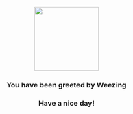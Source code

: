 <p align="center">
    <img src="https://raw.githubusercontent.com/PokeAPI/sprites/master/sprites/pokemon/110.png" width="150" height="150">
</p>
<h3 align="center">You have been greeted by  <b>Weezing</b></h3>
<h3 align="center">Have a nice day!</h3>

